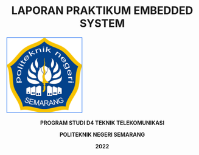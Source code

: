 <h1 align="center">LAPORAN PRAKTIKUM EMBEDDED SYSTEM</h1>
<p align"center><img src="Dokumentasi/Jepretan Layar 2016-12-17 pada 09.37.12.png" width="200" height="200"></p>
<b><p align="center">PROGRAM STUDI D4 TEKNIK TELEKOMUNIKASI</p>
<p align="center">POLITEKNIK NEGERI SEMARANG</p>
<p align="center">2022</></b>
